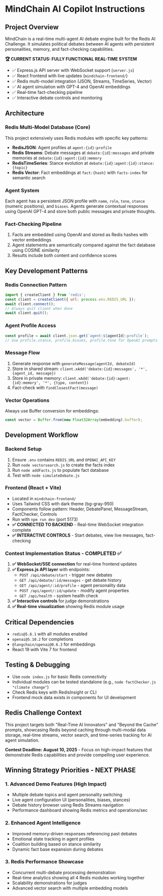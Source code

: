 # MindChain AI Copilot Instructions

## Project Overview
MindChain is a real-time multi-agent AI debate engine built for the Redis AI Challenge. It simulates political debates between AI agents with persistent personalities, memory, and fact-checking capabilities.

**🏆 CURRENT STATUS: FULLY FUNCTIONAL REAL-TIME SYSTEM**
- ✅ Express.js API server with WebSocket support (`server.js`)
- ✅ React frontend with live updates (`mindchain-frontend/`)
- ✅ Redis multi-model integration (JSON, Streams, TimeSeries, Vector)
- ✅ AI agent simulation with GPT-4 and OpenAI embeddings
- ✅ Real-time fact-checking pipeline
- ✅ Interactive debate controls and monitoring

## Architecture

### Redis Multi-Model Database (Core)
This project extensively uses Redis modules with specific key patterns:

- **RedisJSON**: Agent profiles at `agent:{id}:profile`
- **Redis Streams**: Debate messages at `debate:{id}:messages` and private memories at `debate:{id}:agent:{id}:memory`
- **RedisTimeSeries**: Stance evolution at `debate:{id}:agent:{id}:stance:{topic}`
- **Redis Vector**: Fact embeddings at `fact:{hash}` with `facts-index` for semantic search

### Agent System
Each agent has a persistent JSON profile with `name`, `role`, `tone`, `stance` (numeric positions), and `biases`. Agents generate contextual responses using OpenAI GPT-4 and store both public messages and private thoughts.

### Fact-Checking Pipeline
1. Facts are embedded using OpenAI and stored as Redis hashes with vector embeddings
2. Agent statements are semantically compared against the fact database using COSINE similarity
3. Results include both content and confidence scores

## Key Development Patterns

### Redis Connection Pattern
```javascript
import { createClient } from 'redis';
const client = createClient({ url: process.env.REDIS_URL });
await client.connect();
// Always quit client when done
await client.quit();
```

### Agent Profile Access
```javascript
const profile = await client.json.get(`agent:${agentId}:profile`);
// Use profile.stance, profile.biases, profile.tone for OpenAI prompts
```

### Message Flow
1. Generate response with `generateMessage(agentId, debateId)`
2. Store in shared stream: `client.xAdd('debate:{id}:messages', '*', {agent_id, message})`
3. Store in private memory: `client.xAdd('debate:{id}:agent:{id}:memory', '*', {type, content})`
4. Fact-check with `findClosestFact(message)`

### Vector Operations
Always use Buffer conversion for embeddings:
```javascript
const vector = Buffer.from(new Float32Array(embedding).buffer);
```

## Development Workflow

### Backend Setup
1. Ensure `.env` contains `REDIS_URL` and `OPENAI_API_KEY`
2. Run `node vectorsearch.js` to create the facts index
3. Run `node addFacts.js` to populate fact database
4. Test with `node simulateDebate.js`

### Frontend (React + Vite)
- Located in `mindchain-frontend/`
- Uses Tailwind CSS with dark theme (bg-gray-950)
- Components follow pattern: Header, DebatePanel, MessageStream, FactChecker, Controls
- Run with `npm run dev` (port 5173)
- **✅ CONNECTED TO BACKEND** - Real-time WebSocket integration complete
- **✅ INTERACTIVE CONTROLS** - Start debates, view live messages, fact-checking

### Contest Implementation Status - COMPLETED ✅
1. **✅ WebSocket/SSE connection** for real-time frontend updates
2. **✅ Express.js API layer** with endpoints:
   - `POST /api/debate/start` - trigger new debates
   - `GET /api/debate/:id/messages` - get debate history
   - `GET /api/agent/:id/profile` - agent personality data
   - `POST /api/agent/:id/update` - modify agent properties
   - `GET /api/health` - system health check
3. **✅ Interactive controls** for judge demonstrations
4. **✅ Real-time visualization** showing Redis module usage

## Critical Dependencies
- `redis@5.6.1` with all modules enabled
- `openai@5.10.2` for completions
- `@langchain/openai@0.6.3` for embeddings
- React 19 with Vite 7 for frontend

## Testing & Debugging
- Use `node index.js` for basic Redis connectivity
- Individual modules can be tested standalone (e.g., `node factChecker.js "climate change"`)
- Check Redis keys with RedisInsight or CLI
- Frontend mock data exists in components for UI development

## Redis Challenge Context
This project targets both "Real-Time AI Innovators" and "Beyond the Cache" prompts, showcasing Redis beyond caching through multi-modal data storage, real-time streams, vector search, and time-series tracking for AI agent simulation.

**Contest Deadline: August 10, 2025** - Focus on high-impact features that demonstrate Redis capabilities and provide compelling user experience.

## Winning Strategy Priorities - NEXT PHASE

### 1. Advanced Demo Features (High Impact)
- Multiple debate topics and agent personality switching
- Live agent configuration UI (personalities, biases, stances)
- Debate history browser using Redis Streams navigation
- Performance dashboard showing Redis metrics and operations/sec

### 2. Enhanced Agent Intelligence  
- Improved memory-driven responses referencing past debates
- Emotional state tracking in agent profiles
- Coalition building based on stance similarity
- Dynamic fact base expansion during debates

### 3. Redis Performance Showcase
- Concurrent multi-debate processing demonstration
- Real-time analytics showing all 4 Redis modules working together
- Scalability demonstrations for judges
- Advanced vector search with multiple embedding models
